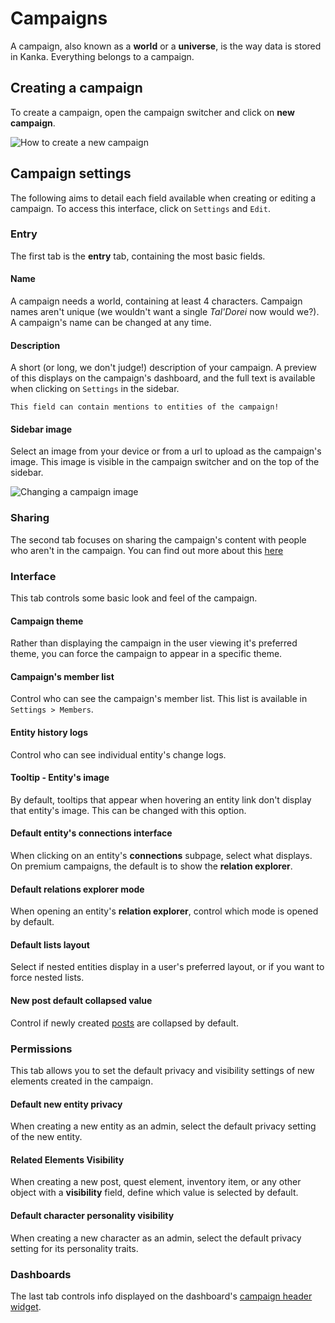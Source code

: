 # Campaigns

A campaign, also known as a **world** or a **universe**, is the way data is stored in Kanka. Everything belongs to a campaign.

## Creating a campaign

To create a campaign, open the campaign switcher and click on **new campaign**.

![How to create a new campaign](img/campaign-new.png)

## Campaign settings

The following aims to detail each field available when creating or editing a campaign. To access this interface, click on `Settings` and `Edit`.

### Entry

The first tab is the **entry** tab, containing the most basic fields.

#### Name

A campaign needs a world, containing at least 4 characters. Campaign names aren't unique (we wouldn't want a single _Tal'Dorei_ now would we?). A campaign's name can be changed at any time.

#### Description

A short (or long, we don't judge!) description of your campaign. A preview of this displays on the campaign's dashboard, and the full text is available when clicking on `Settings` in the sidebar.

``` {admonition} Friendly tip
This field can contain mentions to entities of the campaign!
```

#### Sidebar image

Select an image from your device or from a url to upload as the campaign's image. This image is visible in the campaign switcher and on the top of the sidebar.

![Changing a campaign image](img/campaign-image.png)


### Sharing

The second tab focuses on sharing the campaign's content with people who aren't in the campaign. You can find out more about this [here](/features/campaigns/public-campaigns)

### Interface

This tab controls some basic look and feel of the campaign.


#### Campaign theme

Rather than displaying the campaign in the user viewing it's preferred theme, you can force the campaign to appear in a specific theme.

#### Campaign's member list

Control who can see the campaign's member list. This list is available in `Settings > Members`.

#### Entity history logs

Control who can see individual entity's change logs.

#### Tooltip - Entity's image

By default, tooltips that appear when hovering an entity link don't display that entity's image. This can be changed with this option.

#### Default entity's connections interface 

When clicking on an entity's **connections** subpage, select what displays. On premium campaigns, the default is to show the **relation explorer**.

#### Default relations explorer mode 

When opening an entity's **relation explorer**, control which mode is opened by default.

#### Default lists layout

Select if nested entities display in a user's preferred layout, or if you want to force nested lists.

#### New post default collapsed value 

Control if newly created [posts](/features/posts) are collapsed by default.

### Permissions

This tab allows you to set the default privacy and visibility settings of new elements created in the campaign.

#### Default new entity privacy 

When creating a new entity as an admin, select the default privacy setting of the new entity.

#### Related Elements Visibility 

When creating a new post, quest element, inventory item, or any other object with a **visibility** field, define which value is selected by default.

#### Default character personality visibility

When creating a new character as an admin, select the default privacy setting for its personality traits.


### Dashboards

The last tab controls info displayed on the dashboard's [campaign header widget](/guides/dashboard#ampaign-header).